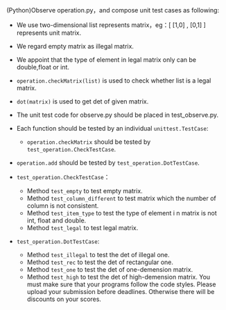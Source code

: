 (Python)Observe operation.py，and compose unit test cases as following:

*   We use two-dimensional list represents matrix，eg：[ [1,0] , [0,1] ] represents unit matrix.
*   We regard empty matrix as illegal matrix.
*   We appoint that the type of element in legal matrix only can be double,float or int.
*   <code>operation.checkMatrix(list)</code> is used to check whether list is a legal matrix.
* <code>dot(matrix)</code> is used to get det of given matrix.
*   The unit test code for observe.py should be placed in test_observe.py.

*   Each function should be tested by an individual <code>unittest.TestCase</code>:
    -   <code>operation.checkMatrix</code> should be tested by <code>test_operation.CheckTestCase</code>.
 -   <code>operation.add</code> should be tested by <code>test_operation.DotTestCase</code>.
*   <code>test_operation.CheckTestCase</code>：
    -   Method <code>test_empty</code> to test empty matrix.
    -   Method <code>test_column_different</code> to test matrix which the number of column is not consistent.
    -   Method <code>test_item_type</code> to test the type of element i n matrix is not int, float and double.
    -   Method <code>test_legal</code> to test legal matrix.

*   <code>test_operation.DotTestCase</code>:
    -   Method <code>test_illegal</code></code> to test the det of illegal one.
    -   Method <code>test_rec</code> to test the det of rectangular one.
    -   Method <code>test_one</code> to test the det of one-demension matrix.
    -   Method <code>test_high</code> to test the det of high-demension matrix.
You must make sure that your programs follow the code styles. Please upload your submission before deadlines. Otherwise there will be discounts on your scores.